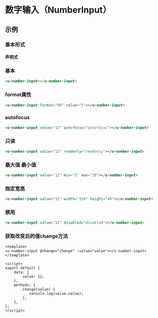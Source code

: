 # 数字输入（NumberInput）

## 示例
### 基本形式

#### 声明式

### 基本
``` html
<u-number-input></u-number-input>
```

### format属性
``` html
<u-number-input format="00" value="5"></u-number-input>
```

### autofocus
``` html
<u-number-input value="12" autofocus="autofocus"></u-number-input>
```

### 只读
``` html
<u-number-input value="12" readonly="readonly"></u-number-input>
```

### 最大值 最小值
``` html
<u-number-input value="12" min="5" max="20"></u-number-input>
```

### 指定宽高
``` html
<u-number-input value="12" width="150" height="40"></u-number-input>
```

### 禁用
``` html
<u-number-input value="12" disabled="disabled"></u-number-input>
```

### 获取改变后的值change方法
``` vue
<template>
<u-number-input @change="change" :value="value"></u-number-input>
</template>

<script>
export default {
	data: {
		value: 12,
	},
    methods: {
        change(value) {
           console.log(value.value);
        },
    },
};
</script>
```

</script>
